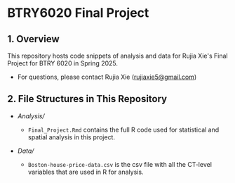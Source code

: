 # BTRY6020 Final Project

## 1. Overview
This repository hosts code snippets of analysis and data for Rujia Xie's Final Project for BTRY 6020 in Spring 2025.

- For questions, please contact Rujia Xie (rujiaxie5@gmail.com)


## 2. File Structures in This Repository

- *Analysis/*
	- `Final_Project.Rmd` contains the full R code used for statistical and spatial analysis in this project.

- *Data/*
	- `Boston-house-price-data.csv` is the csv file with all the CT-level variables that are used in R for analysis. 
